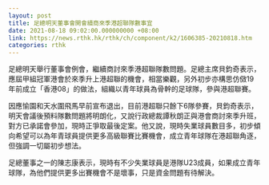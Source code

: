```yaml
---
layout: post
title: 足總明天董事會開會續商來季港超聯隊數事宜
date: 2021-08-18 09:02:00.000000000 +08:00
link: https://news.rthk.hk/rthk/ch/component/k2/1606385-20210818.htm
categories: rthk
---
```


足總明天舉行董事會例會，繼續商討來季港超聯隊數問題。足總主席貝鈞奇表示，應屆甲組冠軍港會於來季升上港超聯的機會，相當樂觀，另外初步亦構思仿傚19年前成立「香港08」的做法，組織以青年球員為骨幹的足球隊，參與港超聯賽。

因應愉園和天水圍飛馬早前宣布退出，目前港超聯只餘下6隊參賽，貝鈞奇表示，明天會議後預料隊數問題將明朗化，又說行政總裁譚秋朗正與港會商討來季升班，對方已承諾會參加，現時正爭取最後定案。他又說，現時失業球員數目多，初步傾向希望可以為年青球員提供更多高級聯賽比賽機會，成立青年球隊在港超聯角逐，但強調一切屬初步想法。

足總董事之一的陳志康表示，現時有不少失業球員是港隊U23成員，如果成立青年球隊，為他們提供更多出賽機會不是壞事，只是資金問題有待解決。
